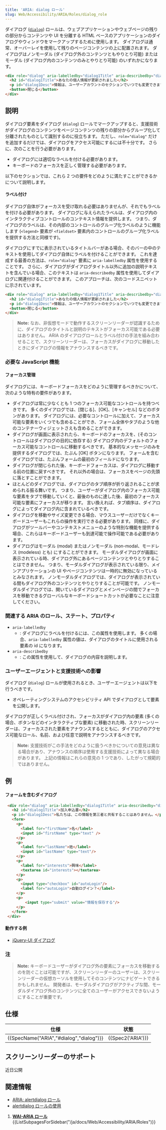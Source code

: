 ```yaml
---
title: 'ARIA: dialog ロール'
slug: Web/Accessibility/ARIA/Roles/dialog_role
---
```

ダイアログ ([`dialog`](https://www.w3.org/TR/2009/WD-wai-aria-20091215/roles#dialog)) ロールは、ウェブアプリケーションやウェブページの残りの部分からコンテンツや UI を分離する HTML ベースのアプリケーションのダイアログやウィンドウをマークアップするために使用します。 ダイアログは通常、オーバーレイを使用して残りのページコンテンツの上に配置されます。 ダイアログはノンモーダル (ダイアログ外のコンテンツともやりとり可能) またはモーダル (ダイアログ内のコンテンツのみとやりとり可能) のいずれかになります。

```html
<div role="dialog" aria-labelledby="dialog1Title" aria-describedby="dialog1Desc">
  <h2 id="dialog1Title">あなたの個人情報が更新されました</h2>
  <p id="dialog1Desc">情報は、ユーザーアカウントのセクションでいつでも変更できます。</p>
  <button>閉じる</button>
</div>
```

## 説明

ダイアログ要素をダイアログ (`dialog`) ロールでマークアップすると、支援技術がダイアログのコンテンツをページコンテンツの残りの部分からグループ化して分離されたものとして識別するのに役立ちます。 ただし、`role="dialog"` だけを追加するだけでは、ダイアログをアクセス可能にするには不十分です。 さらに、次のことを行う必要があります。

- ダイアログには適切なラベルを付ける必要があります。
- キーボードのフォーカスを正しく管理する必要があります。

以下のセクションでは、これら 2 つの要件をどのように満たすことができるかについて説明します。

#### ラベル付け

ダイアログ自体がフォーカスを受け取れる必要はありませんが、それでもラベルを付ける必要があります。 ダイアログに与えられたラベルは、ダイアログ内のインタラクティブコントロールのコンテキスト情報を提供します。 つまり、ダイアログのラベルは、その内部のコントロールのグループ化ラベルのように機能します (`<legend>` 要素が `<fieldset>` 要素内のコントロールのグループ化ラベルを提供する方法と同様です)。

ダイアログにすでに表示されているタイトルバーがある場合、そのバーの中のテキストを使用してダイアログ自体にラベルを付けることができます。 これを達成する最善の方法は、`role="dialog"` 要素に `aria-labelledby` 属性を使用することです。 さらに、ダイアログがダイアログタイトル以外に追加の説明テキストを含んでいる場合、このテキストは `aria-describedby` 属性を使用してダイアログに関連付けることができます。 このアプローチは、次のコードスニペットに示されています。

```html
<div role="dialog" aria-labelledby="dialog1Title" aria-describedby="dialog1Desc">
  <h2 id="dialog1Title">あなたの個人情報が更新されました</h2>
  <p id="dialog1Desc">情報は、ユーザーアカウントのセクションでいつでも変更できます。</p>
  <button>閉じる</button>
</div>
```

> **Note:** なお、非仮想モードで動作するスクリーンリーダーが認識するために、ダイアログのタイトルと説明のテキストがフォーカス可能である必要はありません。 ARIA のダイアログロールとラベル付けの手法を組み合わせることで、スクリーンリーダーは、フォーカスがダイアログに移動したときにダイアログの情報をアナウンスするべきです。

### 必要な JavaScript 機能

#### フォーカス管理

ダイアログには、キーボードフォーカスをどのように管理するべきかについて、次のような特有の要件があります。

- ダイアログは常に少なくとも 1 つのフォーカス可能なコントロールを持つべきです。 多くのダイアログでは、\[閉じる]、\[OK]、\[キャンセル] などのボタンがあります。 ダイアログには、必要なコントロールに加えて、フォーカス可能な要素をいくつでも含めることができ、フォーム全体やタブのような他のコンテナーウィジェットさえも含めることができます。
- ダイアログが画面に表示されたら、キーボードのフォーカスを、(そのコントロールはダイアログの目的に依存する) ダイアログ内のデフォルトのフォーカス可能なコントロールに移動するべきです。 基本的なメッセージのみを提供するダイアログでは、たぶん \[OK] ボタンになります。 フォームを含むダイアログでは、たぶんフォームの最初のフィールドになります。
- ダイアログが閉じられた後、キーボードフォーカスは、ダイアログに移動する前の位置に戻すべきです。 それ以外の場合は、フォーカスをページの先頭に落とすことができます。
- ほとんどのダイアログでは、ダイアログのタブ順序が折り返されることが求められる振る舞いです。 つまり、ユーザーがダイアログ内のフォーカス可能な要素をタブで移動していくと、最後のものに達した後、最初のフォーカス可能な要素にフォーカスが移ります。 言い換えれば、タブ順序は、ダイアログによってダイアログ内に含まれているべきです。
- ダイアログを移動やサイズ変更できる場合、マウスユーザーだけでなくキーボードユーザーもこれらの操作を実行できる必要があります。 同様に、ダイアログがツールバーやコンテキストメニューのような特別な機能を提供する場合、これらはキーボードユーザーも到達可能で操作可能である必要があります。
- ダイアログはモーダル (modal) またはノンモーダル (non-modal、モードレス (modeless) とも) にすることができます。 モーダルダイアログが画面に表示されている時、ダイアログ外にあるページコンテンツとやりとりすることはできません。 つまり、モーダルダイアログが表示されている限り、メインアプリケーションの UI やページコンテンツは一時的に無効になっているとみなされます。 ノンモーダルダイアログでは、ダイアログが表示されている間もダイアログ外のコンテンツとやりとりすることが可能です。 ノンモーダルダイアログでは、開いているダイアログとメインページの間でフォーカスを移動できるグローバルなキーボードショートカットが必要なことに注意してください。

### 関連する ARIA のロール、ステート、プロパティ

- `aria-labelledby`
  - : ダイアログにラベルを付けるには、この属性を使用します。 多くの場合、`aria-labelledby` 属性の値は、ダイアログのタイトルに使用される要素の id になります。
- `aria-describedby`
  - : この属性を使用して、ダイアログの内容を説明します。

### ユーザーエージェントと支援技術への影響

ダイアログ (`dialog`) ロールが使用されるとき、ユーザーエージェントは以下を行うべきです。

- オペレーティングシステムのアクセシビリティ API でダイアログとして要素を公開します。

ダイアログが正しくラベル付けされ、フォーカスがダイアログ内の要素 (多くの場合、ボタンなどのインタラクティブな要素) に移動された時、スクリーンリーダーは、フォーカスされた要素をアナウンスするとともに、ダイアログのアクセス可能なロール、名前、および任意で説明をアナウンスするべきです。

> **Note:** 支援技術がこの手法をどのように扱うべきかについての意見は異なる場合があり、アナウンスの順序は使用する支援技術によって異なる場合があります。 上記の情報はこれらの意見の 1 つであり、したがって規範的ではありません。

## 例

#### フォームを含むダイアログ

```html
 <div role="dialog" aria-labelledby="dialog1Title" aria-describedby="dialog1Desc">
   <h2 id="dialog1Title">加入申込書</h2>
   <p id="dialog1Desc">私たちは、この情報を第三者と共有することはありません。</p>
   <form>
     <p>
       <label for="firstName">名</label>
       <input id="firstName" type="text" />
     </p>
     <p>
       <label for="lastName">姓</label>
       <input id="lastName" type="text"/>
     </p>
     <p>
       <label for="interests">興味</label>
       <textarea id="interests"></textarea>
     </p>
     <p>
       <input type="checkbox" id="autoLogin"/>
       <label for="autoLogin">自動ログイン？</label>
     </p>
     <p>
         <input type="submit" value="情報を保存する"/>
     </p>
   </form>
 </div>
```

#### 動作する例

- [jQuery-UI ダイアログ](http://jqueryui.com/demos/dialog/)

### 注

> **Note:** キーボードユーザーがダイアログ外の要素にフォーカスを移動するのを防ぐことは可能ですが、スクリーンリーダーのユーザーは、スクリーンリーダーの仮想カーソルを使用してそのコンテンツにナビゲートできるかもしれません。 開発者は、モーダルダイアログがアクティブな間、モーダルダイアログ外のコンテンツに全てのユーザーがアクセスできないようにすることが重要です。

## 仕様

| 仕様                                                 | 状態                     |
| ---------------------------------------------------- | ------------------------ |
| {{SpecName("ARIA","#dialog","dialog")}} | {{Spec2('ARIA')}} |

## スクリーンリーダーのサポート

近日公開

## 関連情報

- [ARIA: alertdialog ロール](/ja/docs/Web/Accessibility/ARIA/Roles/Alertdiialog_Role)
- [alertdialog ロールの使用](/ja/docs/Web/Accessibility/ARIA/ARIA_Techniques/Using_the_alertdialog_role)

1.  [**WAI-ARIA ロール**](/ja/docs/Web/Accessibility/ARIA/Roles){{ListSubpagesForSidebar("/ja/docs/Web/Accessibility/ARIA/Roles")}}
